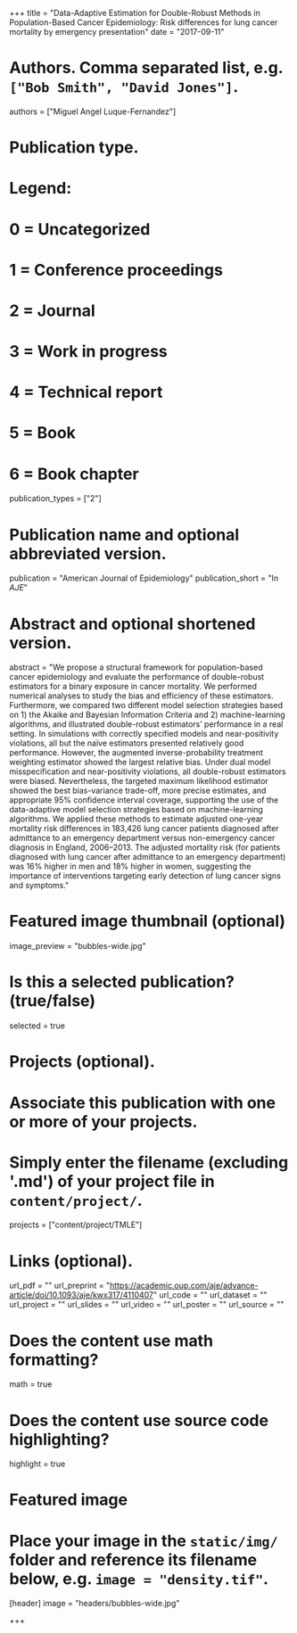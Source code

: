 +++
title = "Data-Adaptive Estimation for Double-Robust Methods in Population-Based Cancer Epidemiology: Risk differences for lung cancer mortality by emergency presentation"
date = "2017-09-11"

# Authors. Comma separated list, e.g. `["Bob Smith", "David Jones"]`.
authors = ["Miguel Angel Luque-Fernandez"]

# Publication type.
# Legend:
# 0 = Uncategorized
# 1 = Conference proceedings
# 2 = Journal
# 3 = Work in progress
# 4 = Technical report
# 5 = Book
# 6 = Book chapter
publication_types = ["2"]

# Publication name and optional abbreviated version.
publication = "American Journal of Epidemiology"
publication_short = "In *AJE*"

# Abstract and optional shortened version.
abstract = "We propose a structural framework for population-based cancer epidemiology and evaluate the performance of double-robust estimators for a binary exposure in cancer mortality. We performed numerical analyses to study the bias and efficiency of these estimators. Furthermore, we compared two different model selection strategies based on 1) the Akaike and Bayesian Information Criteria and 2) machine-learning algorithms, and illustrated double-robust estimators’ performance in a real setting. In simulations with correctly specified models and near-positivity violations, all but the naïve estimators presented relatively good performance. However, the augmented inverse-probability treatment weighting estimator showed the largest relative bias. Under dual model misspecification and near-positivity violations, all double-robust estimators were biased. Nevertheless, the targeted maximum likelihood estimator showed the best bias-variance trade-off, more precise estimates, and appropriate 95% confidence interval coverage, supporting the use of the data-adaptive model selection strategies based on machine-learning algorithms. We applied these methods to estimate adjusted one-year mortality risk differences in 183,426 lung cancer patients diagnosed after admittance to an emergency department versus non-emergency cancer diagnosis in England, 2006–2013. The adjusted mortality risk (for patients diagnosed with lung cancer after admittance to an emergency department) was 16% higher in men and 18% higher in women, suggesting the importance of interventions targeting early detection of lung cancer signs and symptoms."

# Featured image thumbnail (optional)
image_preview = "bubbles-wide.jpg"

# Is this a selected publication? (true/false)
selected = true

# Projects (optional).
#   Associate this publication with one or more of your projects.
#   Simply enter the filename (excluding '.md') of your project file in `content/project/`.
projects = ["content/project/TMLE"]

# Links (optional).
url_pdf = ""
url_preprint = "https://academic.oup.com/aje/advance-article/doi/10.1093/aje/kwx317/4110407"
url_code = ""
url_dataset = ""
url_project = ""
url_slides = ""
url_video = ""
url_poster = ""
url_source = ""

# Does the content use math formatting?
math = true

# Does the content use source code highlighting?
highlight = true

# Featured image
# Place your image in the `static/img/` folder and reference its filename below, e.g. `image = "density.tif"`.
[header]
image = "headers/bubbles-wide.jpg"

+++

